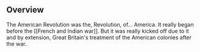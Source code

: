 
## Overview

The American Revolution was the, Revolution, of... America.
It really began before the [[French and Indian war]]. But it was really kicked off due to it and by extension, 
Great Britain's treatment of the American colonies after the war. 